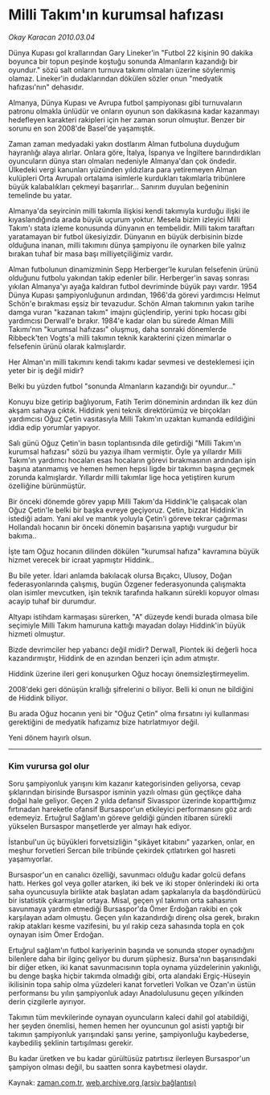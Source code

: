 # Milli Takım'ın kurumsal hafızası

*Okay Karacan 2010.03.04*

<tr><td class="metin" colspan="2" style="padding-top: 20px; padding-left: 5px; ">Dünya Kupası gol krallarından Gary Lineker'in "Futbol 22 kişinin 90 dakika boyunca bir topun peşinde koştuğu sonunda Almanların kazandığı bir oyundur." sözü salt onların turnuva takımı olmaları üzerine söylenmiş olamaz. Lineker'in dudaklarından dökülen sözler onun "medyatik hafızası'nın" dehasıdır.</td></tr><tr><td class="metin" colspan="2" style="padding-top: 20px; padding-left: 5px; "><p>Almanya, Dünya Kupası ve Avrupa futbol şampiyonası gibi turnuvaların patronu olmakla ünlüdür ve onların oyunun son dakikasına kadar kazanmayı hedefleyen karakteri rakipleri için her zaman sorun olmuştur. Benzer bir sorunu en son 2008'de Basel'de yaşamıştık.
<p>Zaman zaman medyadaki yakın dostlarım Alman futboluna duyduğum hayranlığı alaya alırlar. Onlara göre, İtalya, İspanya ve İngiltere barındırdıkları oyuncuların dünya starı olmaları nedeniyle Almanya'dan çok öndedir. Ülkedeki vergi kanunları yüzünden yıldızlara para yetiremeyen Alman kulüpleri Orta Avrupalı ortalama isimlerle kurdukları takımlarla tribünlere büyük kalabalıkları çekmeyi başarırlar... Sanırım duyulan beğeninin temelinde bu yatar.
<p>Almanya'da seyircinin milli takımla ilişkisi kendi takımıyla kurduğu ilişki ile kıyaslandığında arada büyük uçurum yoktur. Mesela bizim izleyici Milli Takım'ı stata izleme konusunda dünyanın en tembelidir. Milli takım taraftarı yaratamayan bir futbol ükesiyizdir. Dünyanın en büyük derbisinin bizde olduğuna inanan, milli takımını dünya şampiyonu ile oynarken bile yalnız bırakan tuhaf bir masa başı milliyetçiliğimiz vardır.
<p>Alman futbolunun dinamizminin Sepp Herberger'le kurulan felsefenin ürünü olduğunu futbolu yakından takip edenler bilir. Herberger'in savaş sonrası yıkılan Almanya'yı ayağa kaldıran futbol devriminde büyük payı vardır. 1954 Dünya Kupası şampiyonluğunun ardından, 1966'da görevi yardımcısı Helmut Schön'e bırakması eşsiz bir tevazudur. Schön Alman takımının yakın tarihe damga vuran "kazanan takım" imajını güçlendirip, yerini tıpkı hocası gibi yardımcısı Derwall'e bırakır. 1984'e kadar olan bu sürede Alman Milli Takımı'nın "kurumsal hafızası" oluşmuş, daha sonraki dönemlerde Ribbeck'ten Vogts'a milli takımın teknik karakterini çizen mimarlar o felsefenin ürünü olarak kalmışlardır.
<p>Her Alman'ın milli takımını kendi takımı kadar sevmesi ve desteklemesi için yeter bir iş değil midir?
<p>Belki bu yüzden futbol "sonunda Almanların kazandığı bir oyundur..."
<p>Konuyu bize getirip bağlıyorum, Fatih Terim döneminin ardından ilk kez dün akşam sahaya çıktık. Hiddink yeni teknik direktörümüz ve birçokları yardımcısı Oğuz Çetin vasıtasıyla Milli Takım'ın uzaktan kumanda edildiğini iddia edip yorumlar yapıyor.
<p>Salı günü Oğuz Çetin'in basın toplantısında dile getirdiği "Milli Takım'ın kurumsal hafızası" sözü bu yazıya ilham vermiştir. Öyle ya yıllardır Milli Takım'ın yardımcı hocaları esas hocaların görevi bırakmasının ardından işin başına atanmamış ve hemen hemen hepsi ligde bir takımın başına geçmek zorunda kalmışlardır. Yıllardır milli takımlar lige hoca yetiştiren kurum özelliğine bürünmüştür.
<p>Bir önceki dönemde görev yapıp Milli Takım'da Hiddink'le çalışacak olan Oğuz Çetin'le belki bir başka evreye geçiyoruz. Çetin, bizzat Hiddink'in istediği adam. Yani akıl ve mantık yoluyla Çetin'i göreve tekrar çağırması Hollandalı hocanın bir önceki dönemin başarısına yaptığı vurgudur bir bakıma..
<p>İşte tam Oğuz hocanın dilinden dökülen "kurumsal hafıza" kavramına büyük hizmet verecek bir icraat yapmıştır Hiddink..
<p>Bu bile yeter. İdari anlamda bakılacak olursa Bıçakcı, Ulusoy, Doğan federasyonlarında çalışmış, bugün Özgener federasyonunda çalışmakta olan isimler mevcutken, işin teknik tarafında halkanın sürekli kopuyor olması acayip tuhaf bir durumdur.
<p>Altyapı istihdam karmaşası sürerken, "A" düzeyde kendi burada olmasa bile seçimiyle Milli Takım hamuruna kattığı mayadan dolayı Hiddink'in büyük hizmeti olmuştur.
<p>Bizde devrimciler hep yabancı değil midir? Derwall, Piontek iki değerli hoca kazandırmıştır, Hiddink de en azından benzeri için adım atmıştır.
<p>Hiddink üzerine ileri geri konuşurken Oğuz hocayı önemsizleştirmeyelim.
<p>2008'deki geri dönüşün krallığı şifrelerini o biliyor. Belli ki onun ne bildiğini de Hiddink biliyor.
<p>Bu arada Oğuz hocanın yeni bir "Oğuz Çetin" olma fırsatını iyi kullanması gerektiğini de medyatik hafızamız bize hatırlatmıyor değil.
<p>Yeni dönem hayırlı olsun.
<p>
<p><hr/>
<h3>Kim vurursa gol olur</h3>
<p>Soru şampiyonluk yarışını kim kazanır kategorisinden geliyorsa, cevap şıklarından birisinde Bursaspor isminin yazılı olması gün geçtikçe daha doğal hale geliyor. Geçen 2 yılda defansif Sivasspor üzerinde koparttığımız fırtınadan hareketle ofansif Bursaspor'un etkileyici performansını göz ardı edemeyiz. Ertuğrul Sağlam'ın göreve geldiği günden itibaren sürekli yükselen Bursaspor manşetlerde yer almayı hak ediyor.
<p>İstanbul'un üç büyükleri forvetsizliğin "şikâyet kitabını" yazarken, onlar, en meşhur forvetleri Sercan bile tribünde çekirdek çıtlatırken gol hasreti yaşamıyorlar.
<p>Bursaspor'un en canalıcı özelliği, savunmacı olduğu kadar golcü defans hattı. Herkes gol veya goller atarken, iki bek ve iki stoper önlerindeki iki orta saha oyuncusuyla birlikte atak başlatan adam şapkalarıyla da başdöndürücü bir istatistik çıkarmışlar ortaya. Misal, geçen yıl takımın orta sahasının savunmaya yardım etmediği Bursaspor'da Ömer Erdoğan rakibi en çok karşılayan adam olmuştu. Geçen yılın kazandırdığı direnç olsa gerek, bırakın rakip atakları kesme vazifesini, bu yıl rakip ceza sahasında topla en çok oynayan isim Ömer Erdoğan.
<p>Ertuğrul sağlam'ın futbol kariyerinin başında ve sonunda stoper oynadığını bilenlere daha bir ilginç geliyor bu durum şüphesiz. Bursa'nın başarısındaki bir diğer etken, iki kanat savunmacısının topla oynama yüzdelerinin yakınlığı, bu denge başka hiçbir takımda olmadığı gibi, orta alandaki Ergiç-Hüseyin ikilisinin topa sahip olma yüzdeleri kanat forvetleri Volkan ve Ozan'ın üstün performansı bu yılın şampiyonluk adayı Anadolulusunu geçen yılkinden derin çizgilerle ayırıyor.
<p>Takımın tüm mevkilerinde oynayan oyuncuların kaleci dahil gol atabildiği, her şeyden önemlisi, hemen hemen her oyuncunun gol asisti yaptığı bir takımın şampiyonluk yarışındaki şansı yerine, şampiyonluğu kaybederse, kaybediliş şeklinin tartışılması gerekir.
<p>Bu kadar üretken ve bu kadar gürültüsüz patırtısız ilerleyen Bursaspor'un şampiyon olması değil, bu saatten sonra kaybetmesi olaydır.<br/></p></p></p></p></p></p></p></p></p></p></p></p></p></p></p></p></p></p></p></p></p></p></p></p></p></td></tr>

Kaynak: [zaman.com.tr](http://zaman.com.tr/yazar.do?yazino=957866), [web.archive.org (arşiv bağlantısı)](http://web.archive.org/web/20100316111916/http://www.zaman.com.tr:80/yazar.do?yazino=957866)
